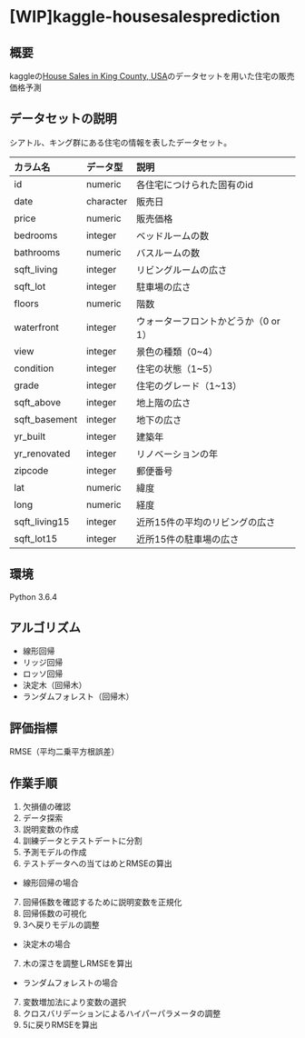 # [WIP]kaggle-housesalesprediction

## 概要
kaggleの[House Sales in King County, USA](https://www.kaggle.com/harlfoxem/housesalesprediction)のデータセットを用いた住宅の販売価格予測

## データセットの説明
シアトル、キング群にある住宅の情報を表したデータセット。

| カラム名 | データ型 | 説明 |
|:---|:---|:---|
|id |numeric |各住宅につけられた固有のid |
|date |character |販売日 |
|price |numeric |販売価格 |
|bedrooms |integer |ベッドルームの数 |
|bathrooms |numeric |バスルームの数 |
|sqft_living |integer |リビングルームの広さ |
|sqft_lot |integer |駐車場の広さ |
|floors |numeric |階数 |
|waterfront |integer |ウォーターフロントかどうか（0 or 1） |
|view |integer |景色の種類（0~4） |
|condition |integer |住宅の状態（1~5） |
|grade |integer |住宅のグレード（1~13） |
|sqft_above |integer |地上階の広さ |
|sqft_basement |integer |地下の広さ |
|yr_built |integer |建築年 |
|yr_renovated |integer |リノベーションの年 |
|zipcode |integer |郵便番号 |
|lat |numeric |緯度 |
|long |numeric |経度 |
|sqft_living15 |integer |近所15件の平均のリビングの広さ |
| sqft_lot15|integer |近所15件の駐車場の広さ |

## 環境
Python 3.6.4

## アルゴリズム
- 線形回帰
- リッジ回帰
- ロッソ回帰
- 決定木（回帰木）
- ランダムフォレスト（回帰木）

## 評価指標
RMSE（平均二乗平方根誤差）

## 作業手順
1. 欠損値の確認
2. データ探索
3. 説明変数の作成
4. 訓練データとテストデートに分割
5. 予測モデルの作成
6. テストデータへの当てはめとRMSEの算出

- 線形回帰の場合

7. 回帰係数を確認するために説明変数を正規化
8. 回帰係数の可視化
9. 3へ戻りモデルの調整

- 決定木の場合

7. 木の深さを調整しRMSEを算出

- ランダムフォレストの場合

7. 変数増加法により変数の選択
8. クロスバリデーションによるハイパーパラメータの調整
9. 5に戻りRMSEを算出
